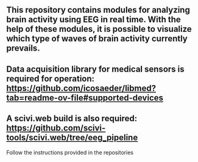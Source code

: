 This repository contains modules for analyzing brain activity using EEG in real time.
 With the help of these modules, it is possible to visualize which type of waves of brain activity currently prevails.
----------------------------------------------------------------------------

Data acquisition library for medical sensors is required for operation:
https://github.com/icosaeder/libmed?tab=readme-ov-file#supported-devices
----------------------------------------------------------------------------
A scivi.web build is also required:
https://github.com/scivi-tools/scivi.web/tree/eeg_pipeline
----------------------------------------------------------------------------
Follow the instructions provided in the repositories
